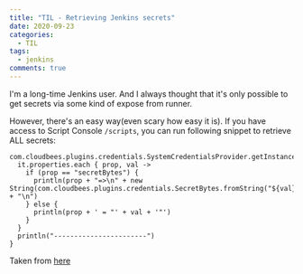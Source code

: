 ```yaml
---
title: "TIL - Retrieving Jenkins secrets"
date: 2020-09-23
categories:
  - TIL
tags:
  - jenkins
comments: true
---
```


I'm a long-time Jenkins user. And I always thought that it's only possible to
get secrets via some kind of expose from runner.

However, there's an easy way(even scary how easy it is).
If you have access to Script Console `/scripts`, you can run following snippet to retrieve ALL
secrets:

```
com.cloudbees.plugins.credentials.SystemCredentialsProvider.getInstance().getCredentials().forEach{
  it.properties.each { prop, val ->
    if (prop == "secretBytes") {
      println(prop + "=>\n" + new String(com.cloudbees.plugins.credentials.SecretBytes.fromString("${val}").getPlainData()) + "\n")
    } else {
      println(prop + ' = "' + val + '"')
    }
  }
  println("-----------------------")
}
```

Taken from [here](https://devops.stackexchange.com/questions/2191/how-to-decrypt-jenkins-passwords-from-credentials-xml)
